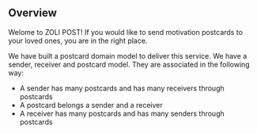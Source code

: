 ## Overview

Welome to ZOLI POST! If you would like to send motivation postcards to your loved ones, you are in the right place.

We have built a postcard domain model to deliver this service. We have a sender, receiver and postcard model. They are associated in the following way:

* A sender has many postcards and has many receivers through postcards
* A postcard belongs a sender and a receiver
* A receiver has many postcards and has many senders through postcards
